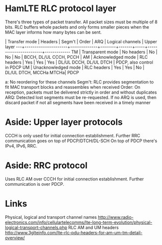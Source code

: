 HamLTE RLC protocol layer
=========================

There's three types of packet transfer. All packet sizes must be multiple of 8 bits.
RLC buffers whole packets and only forms smaller pieces when the MAC layer
informs how many bytes can be sent.


   | Transfer mode        | Headers      | Segm't | Order | ARQ | Logical channels       | Upper layer
---+----------------------+--------------+--------+-------+-----+------------------------+-------------
TM | Transparent mode     | No headers   | No     | No    | No  | BCCH, DL/UL CCCH, PCCH | 
AM | Acknowledged mode    | RLC headers  | Yes    | Yes   | Yes | DL/UL DCCH, DL/UL DTCH | PDCP, also control in PDCP
UM | Unacknowledged mode  | RLC headers  | Yes    | Yes   | No  | DL/UL DTCH, MCCHa MTCHa| PDCP

a:      No reordering for these channels
Segm't: RLC provides segmentation to fit MAC transport blocks and reassembles when received
Order:  On reception, packets must be delivered strictly in order and without duplicates
ARQ:    Detected lost segments must be re-requested. If no ARQ is used, then
        discard packet if not all segments have been received in a timely manner

Aside: Upper layer protocols
=====================
CCCH is only used for initial connection establishment. Further RRC communication goes on top of PDCP/DTCH/DL-SCH
On top of PDCP there's IPv4, IPv6, RRC.

Aside: RRC protocol
===================
Uses RLC AM over CCCH for initial connection establishment. Further communication is over PDCP.

Links
=====
Physical, logical and transport channel names
  <http://www.radio-electronics.com/info/cellulartelecomms/lte-long-term-evolution/physical-logical-transport-channels.php>
RLC AM and UM headers
  <http://www.3glteinfo.com/lte-rlc-pdu-headers-for-am-um-tm-detail-overview/>
